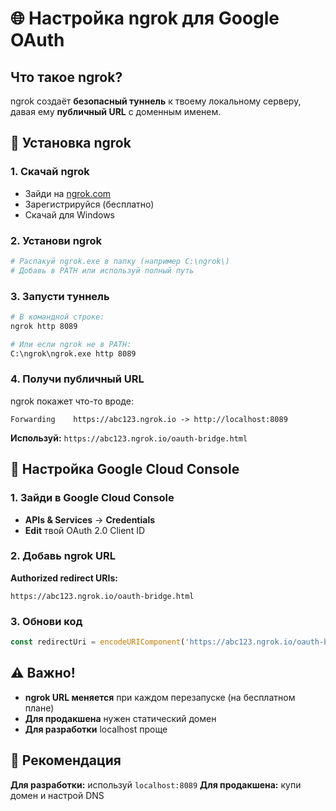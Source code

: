 # 🌐 Настройка ngrok для Google OAuth

## Что такое ngrok?

ngrok создаёт **безопасный туннель** к твоему локальному серверу, давая ему **публичный URL** с доменным именем.

## 🚀 Установка ngrok

### 1. Скачай ngrok
- Зайди на [ngrok.com](https://ngrok.com/)
- Зарегистрируйся (бесплатно)
- Скачай для Windows

### 2. Установи ngrok
```bash
# Распакуй ngrok.exe в папку (например C:\ngrok\)
# Добавь в PATH или используй полный путь
```

### 3. Запусти туннель
```bash
# В командной строке:
ngrok http 8089

# Или если ngrok не в PATH:
C:\ngrok\ngrok.exe http 8089
```

### 4. Получи публичный URL
ngrok покажет что-то вроде:
```
Forwarding    https://abc123.ngrok.io -> http://localhost:8089
```

**Используй:** `https://abc123.ngrok.io/oauth-bridge.html`

## 🔧 Настройка Google Cloud Console

### 1. Зайди в Google Cloud Console
- **APIs & Services** → **Credentials**
- **Edit** твой OAuth 2.0 Client ID

### 2. Добавь ngrok URL
**Authorized redirect URIs:**
```
https://abc123.ngrok.io/oauth-bridge.html
```

### 3. Обнови код
```javascript
const redirectUri = encodeURIComponent('https://abc123.ngrok.io/oauth-bridge.html');
```

## ⚠️ Важно!

- **ngrok URL меняется** при каждом перезапуске (на бесплатном плане)
- **Для продакшена** нужен статический домен
- **Для разработки** localhost проще

## 🎯 Рекомендация

**Для разработки:** используй `localhost:8089`
**Для продакшена:** купи домен и настрой DNS
